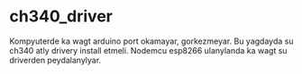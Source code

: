 # ch340_driver
Kompyuterde ka wagt arduino port okamayar, gorkezmeyar. Bu yagdayda su ch340 atly drivery install etmeli.  Nodemcu esp8266 ulanylanda ka wagt su driverden peydalanylyar.
